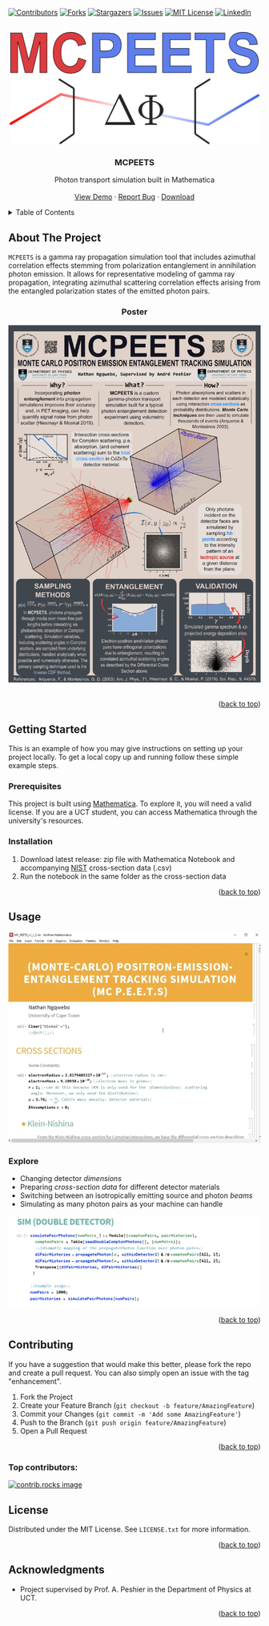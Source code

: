 <!-- Improved compatibility of back to top link: See: https://github.com/othneildrew/Best-README-Template/pull/73 -->
<a id="readme-top"></a>
<!--
*** Thanks for checking out the Best-README-Template. If you have a suggestion
*** that would make this better, please fork the repo and create a pull request
*** or simply open an issue with the tag "enhancement".
*** Don't forget to give the project a star!
*** Thanks again! Now go create something AMAZING! :D
-->



<!-- PROJECT SHIELDS -->
<!--
*** I'm using markdown "reference style" links for readability.
*** Reference links are enclosed in brackets [ ] instead of parentheses ( ).
*** See the bottom of this document for the declaration of the reference variables
*** for contributors-url, forks-url, etc. This is an optional, concise syntax you may use.
*** https://www.markdownguide.org/basic-syntax/#reference-style-links
-->
[![Contributors][contributors-shield]][contributors-url]
[![Forks][forks-shield]][forks-url]
[![Stargazers][stars-shield]][stars-url]
[![Issues][issues-shield]][issues-url]
[![MIT License][license-shield]][license-url]
[![LinkedIn][linkedin-shield]][linkedin-url]



<!-- PROJECT LOGO -->
<br />
<div align="center">
  <a href="https://github.com/Richlyannointed/MCPEETS">
    <img src="graphics/LOGO.png" alt="Logo" width="500" height="auto">
  </a>

<h3 align="center">MCPEETS</h3>

  <p align="center">
    Photon transport simulation built in Mathematica
    <br />
    <br />
    <a href="#usage">View Demo</a>
    ·
    <a href="https://github.com/Richlyannointed/MCPEETS/issues/new?labels=bug&template=bug-report---.md">Report Bug</a>
    ·
    <a href="https://github.com/Richlyannointed/MCPEETS/issues/new?labels=enhancement&template=feature-request---.md">Download</a>
  </p>
</div>



<!-- TABLE OF CONTENTS -->
<details>
  <summary>Table of Contents</summary>
  <ol>
    <li>
      <a href="#about-the-project">About The Project</a>
    </li>
    <li>
      <a href="#getting-started">Getting Started</a>
      <ul>
        <li><a href="#prerequisites">Prerequisites</a></li>
        <li><a href="#installation">Installation</a></li>
      </ul>
    </li>
    <li><a href="#usage">Usage</a></li>
          <ul>
        <li><a href="#explore">Explore</a></li>
      </ul>
    <li><a href="#contributing">Contributing</a></li>
    <li><a href="#license">License</a></li>
    <li><a href="#acknowledgments">Acknowledgments</a></li>
  </ol>
</details>



<!-- ABOUT THE PROJECT -->
## About The Project

`MCPEETS` is a gamma ray propagation simulation tool that includes azimuthal correlation
effects stemming from polarization entanglement in annihilation photon emission. It allows for representative
modeling of gamma ray propagation, integrating azimuthal scattering correlation effects arising from the entangled polarization states of the emitted photon pairs.

<div align="center">

### Poster
<img src="graphics/Poster.png" alt="Logo" width="auto" height="auto">
</div>
<br/>
<p align="right">(<a href="#readme-top">back to top</a>)</p>

<!-- GETTING STARTED -->
## Getting Started

This is an example of how you may give instructions on setting up your project locally.
To get a local copy up and running follow these simple example steps.

### Prerequisites

This project is built using [Mathematica](https://www.wolfram.com/siteinfo/). To explore it, you will need a valid license. If you are a UCT student, you can access Mathematica through the university's resources.

### Installation

1. Download latest release: zip file with Mathematica Notebook and accompanying [NIST](https://physics.nist.gov/PhysRefData/Xcom/html/xcom1.html) cross-section data (.csv)
2. Run the notebook in the same folder as the cross-section data

<p align="right">(<a href="#readme-top">back to top</a>)</p>


<!-- USAGE EXAMPLES -->
## Usage

<div style="text-align: center;">
  <img src="graphics/short_demo.webp" alt="Example">
</div>

### Explore
- Changing detector _dimensions_
- Preparing _cross-section data_ for different detector materials
- Switching between an isotropically emitting source and photon _beams_
- Simulating as many photon pairs as your machine can handle

![image](graphics\sim_screenshot.png)
<p align="right">(<a href="#readme-top">back to top</a>)</p>


<!-- CONTRIBUTING -->
## Contributing

If you have a suggestion that would make this better, please fork the repo and create a pull request. You can also simply open an issue with the tag "enhancement".

1. Fork the Project
2. Create your Feature Branch (`git checkout -b feature/AmazingFeature`)
3. Commit your Changes (`git commit -m 'Add some AmazingFeature'`)
4. Push to the Branch (`git push origin feature/AmazingFeature`)
5. Open a Pull Request

<p align="right">(<a href="#readme-top">back to top</a>)</p>

### Top contributors:

<a href="https://github.com/Richlyannointed/MCPEETS/graphs/contributors">
  <img src="https://contrib.rocks/image?repo=Richlyannointed/MCPEETS" alt="contrib.rocks image" />
</a>



<!-- LICENSE -->
## License

Distributed under the MIT License. See `LICENSE.txt` for more information.

<p align="right">(<a href="#readme-top">back to top</a>)</p>


<!-- ACKNOWLEDGMENTS -->
## Acknowledgments

* Project supervised by Prof. A. Peshier in the Department of Physics at UCT.

<p align="right">(<a href="#readme-top">back to top</a>)</p>



<!-- MARKDOWN LINKS & IMAGES -->
<!-- https://www.markdownguide.org/basic-syntax/#reference-style-links -->
[contributors-shield]: https://img.shields.io/github/contributors/Richlyannointed/MCPEETS.svg?style=for-the-badge
[contributors-url]: https://github.com/Richlyannointed/MCPEETS/graphs/contributors
[forks-shield]: https://img.shields.io/github/forks/Richlyannointed/MCPEETS.svg?style=for-the-badge
[forks-url]: https://github.com/Richlyannointed/MCPEETS/network/members
[stars-shield]: https://img.shields.io/github/stars/Richlyannointed/MCPEETS.svg?style=for-the-badge
[stars-url]: https://github.com/Richlyannointed/MCPEETS/stargazers
[issues-shield]: https://img.shields.io/github/issues/Richlyannointed/MCPEETS.svg?style=for-the-badge
[issues-url]: https://github.com/Richlyannointed/MCPEETS/issues
[license-shield]: https://img.shields.io/github/license/Richlyannointed/MCPEETS.svg?style=for-the-badge
[license-url]: https://github.com/Richlyannointed/MCPEETS/blob/master/LICENSE.txt
[linkedin-shield]: https://img.shields.io/badge/-LinkedIn-black.svg?style=for-the-badge&logo=linkedin&colorB=555
[linkedin-url]: https://linkedin.com/in/nathanngqwebo
[product-screenshot]: graphics/screenshot.png
[Next.js]: https://img.shields.io/badge/next.js-000000?style=for-the-badge&logo=nextdotjs&logoColor=white
[Next-url]: https://nextjs.org/
[React.js]: https://img.shields.io/badge/React-20232A?style=for-the-badge&logo=react&logoColor=61DAFB
[React-url]: https://reactjs.org/
[Vue.js]: https://img.shields.io/badge/Vue.js-35495E?style=for-the-badge&logo=vuedotjs&logoColor=4FC08D
[Vue-url]: https://vuejs.org/
[Angular.io]: https://img.shields.io/badge/Angular-DD0031?style=for-the-badge&logo=angular&logoColor=white
[Angular-url]: https://angular.io/
[Svelte.dev]: https://img.shields.io/badge/Svelte-4A4A55?style=for-the-badge&logo=svelte&logoColor=FF3E00
[Svelte-url]: https://svelte.dev/
[Laravel.com]: https://img.shields.io/badge/Laravel-FF2D20?style=for-the-badge&logo=laravel&logoColor=white
[Laravel-url]: https://laravel.com
[Bootstrap.com]: https://img.shields.io/badge/Bootstrap-563D7C?style=for-the-badge&logo=bootstrap&logoColor=white
[Bootstrap-url]: https://getbootstrap.com
[JQuery.com]: https://img.shields.io/badge/jQuery-0769AD?style=for-the-badge&logo=jquery&logoColor=white
[JQuery-url]: https://jquery.com 
[example]: graphics/short_demo.webp
